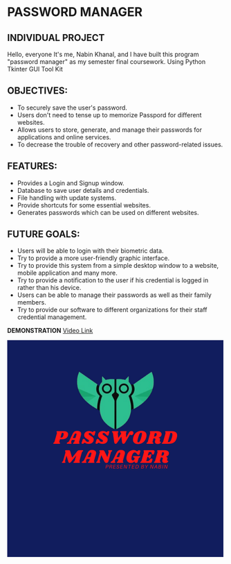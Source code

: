 # PASSWORD MANAGER
## INDIVIDUAL PROJECT

Hello, everyone It's me, Nabin Khanal, and I have built this program "password manager" as my semester final coursework.
Using Python Tkinter GUI Tool Kit

## OBJECTIVES:
- To securely save the user's password.
- Users don't need to tense up to memorize Passpord for different websites.
- Allows users to store, generate, and manage their passwords for applications and online services.
- To decrease the trouble of recovery and other password-related issues.

## FEATURES:
- Provides a Login and Signup window. 
- Database to save user details and credentials.
- File handling with update systems.
- Provide shortcuts for some essential websites.
- Generates passwords which can be used on different websites.

## FUTURE GOALS:
- Users will be able to login with their biometric data.
- Try to provide a more user-friendly graphic interface.
- Try to provide this system from a simple desktop window to a website, mobile application and many more.
- Try to provide a notification to the user if his credential is logged in rather than his device.
- Users can be able to manage their passwords as well as their family members.
- Try to provide our software to different organizations for their staff credential management.

**DEMONSTRATION**
 [Video Link](https://youtu.be/Cz8uitRPtmk)
 
 ![](logo.png)
        

